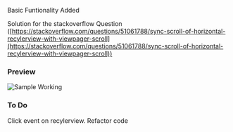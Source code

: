 Basic Funtionality Added


Solution for the stackoverflow Question ([https://stackoverflow.com/questions/51061788/sync-scroll-of-horizontal-recylerview-with-viewpager-scroll](https://stackoverflow.com/questions/51061788/sync-scroll-of-horizontal-recylerview-with-viewpager-scroll)) 

### Preview

![Sample Working](https://raw.githubusercontent.com/rameshvoltella/RecyclerParallelViewPager/master/gif/GIF-180801_165756.gif)
### To Do

Click event on recylerview.
Refactor code
